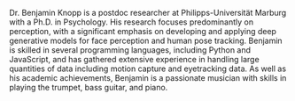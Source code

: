 Dr. Benjamin Knopp is a postdoc researcher at Philipps-Universität Marburg with a Ph.D. in Psychology. His research focuses predominantly on perception, with a significant emphasis on developing and applying deep generative models for face perception and human pose tracking. Benjamin is skilled in several programming languages, including Python and JavaScript, and has gathered extensive experience in handling large quantities of data including motion capture and eyetracking data. As well as his academic achievements, Benjamin is a passionate musician with skills in playing the trumpet, bass guitar, and piano.
